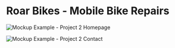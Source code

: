# Roar Bikes - Mobile Bike Repairs
![Mockup Example - Project 2 Homepage](https://user-images.githubusercontent.com/60416638/145243178-712d7645-0967-4243-a0f2-d999736ac05b.jpg)

![Mockup Example - Project 2 Contact](https://user-images.githubusercontent.com/60416638/145243232-f546d305-e101-43d3-9143-b8b752b03e57.jpg)
